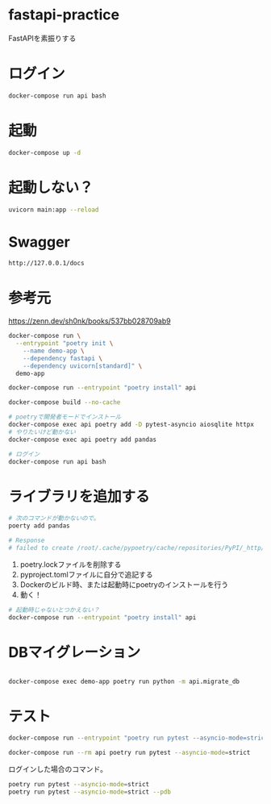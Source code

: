 # fastapi-practice
FastAPIを素振りする

# ログイン
```bash
docker-compose run api bash
```

# 起動
```bash
docker-compose up -d
```

# 起動しない？
```bash
uvicorn main:app --reload
```

# Swagger

```bash
http://127.0.0.1/docs
```

# 参考元

https://zenn.dev/sh0nk/books/537bb028709ab9


```bash
docker-compose run \
  --entrypoint "poetry init \
    --name demo-app \
    --dependency fastapi \
    --dependency uvicorn[standard]" \
  demo-app
```
```bash
docker-compose run --entrypoint "poetry install" api
```

```bash
docker-compose build --no-cache
```


```bash
# poetryで開発者モードでインストール
docker-compose exec api poetry add -D pytest-asyncio aiosqlite httpx
# やりたいけど動かない
docker-compose exec api poetry add pandas
```

```bash
# ログイン
docker-compose run api bash
```

# ライブラリを追加する

```bash
# 次のコマンドが動かないので。
poerty add pandas

# Response
# failed to create /root/.cache/pypoetry/cache/repositories/PyPI/_http/9/7/d/d/9/ec3f3c34427c-68eba740.67-179095377644821737
```

1. poetry.lockファイルを削除する
1. pyproject.tomlファイルに自分で追記する
1. Dockerのビルド時、または起動時にpoetryのインストールを行う
1. 動く！

```bash
# 起動時じゃないとつかえない？
docker-compose run --entrypoint "poetry install" api
```


# DBマイグレーション
```bash

docker-compose exec demo-app poetry run python -m api.migrate_db
```

# テスト
```bash
docker-compose run --entrypoint "poetry run pytest --asyncio-mode=strict" api
```

```bash
docker-compose run --rm api poetry run pytest --asyncio-mode=strict
```

ログインした場合のコマンド。
```bash
poetry run pytest --asyncio-mode=strict
poetry run pytest --asyncio-mode=strict --pdb
```